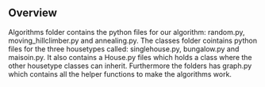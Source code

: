 ## Overview
Algorithms folder contains the python files for our algorithm: random.py, moving_hillclimber.py and annealing.py. 
The classes folder cointains python files for the three housetypes called: singlehouse.py, bungalow.py and maisoin.py. It also contains a House.py files which holds a class where the other housetype classes can inherit. Furthermore the folders has graph.py which contains all the helper functions to make the algorithms work. 
